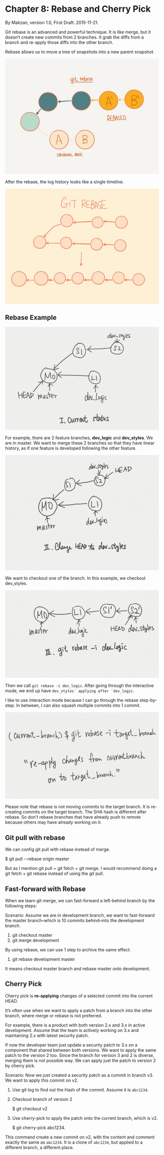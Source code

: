 # Chapter 8: Rebase and Cherry Pick

By Makzan, version 1.0, First Draft. 2015-11-21.

Git rebase is an advanced and powerful technique. It is like merge, but it doesn’t create new commits from 2 branches. It grab the diffs from a branch and re-apply those diffs into the other branch.

Rebase allows us to move a tree of snapshots into a new parent snapshot.


![](FCADD030-4987-41A6-A83F-E3B63791D34C.png)

After the rebase, the log history looks like a single timeline.

![](IMG_0536.jpg)


## Rebase Example

![](IMG_4227.jpg)


For example, there are 2 feature branches, **dev_logic** and **dev_styles**. We are in master. We want to merge these 2 branches so that they have linear history, as if one feature is developed following the other feature.

![](IMG_4228.jpg)



We want to checkout one of the branch. In this example, we checkout dev_styles.

![](IMG_4229.jpg)



Then we call `git rebase -i dev_logic`. After going through the interactive mode, we end up have ``dev_styles` applying after `dev_logic``.

I like to use interaction mode because I can go through the rebase step-by-step. In between, I can also squash multiple commits into 1 commit.

![](IMG_4230.jpg)

Please note that rebase is not moving commits to the target branch. It is re-creating commits on the target branch. The SHA hash is different after rebase. So don’t rebase branches that have already push to remote because others may have already working on it.


## Git pull with rebase

We can config git pull with rebase instead of merge.

  $ git pull --rebase origin master

But as I mention git pull = git fetch + git merge. I would recommend doing a git fetch + git rebase instead of using the git pull.


## Fast-forward with Rebase

When we learn git merge, we can fast-forward a left-behind branch by the following steps:

Scenario: Assume we are in development branch, we want to fast-forward the master branch–which is 10 commits behind–into the development branch.

1. git checkout master
2. git merge development

By using rebase, we can use 1 step to archive the same effect:

1. git rebase development master

It means checkout master branch and rebase master onto development.

## Cherry Pick

Cherry pick is **re-applying** changes of a selected commit into the current HEAD.

It’s often use when we want to apply a patch from a branch into the other branch, where merge or rebase is not preferred.

For example, there is a product with both version 2.x and 3.x in active development. Assume that the team is actively working on 3.x and maintaining 2.x with latest security patch.

If now the developer team just update a security patch to 3.x on a component that shared between both versions. We want to apply the same patch to the version 2 too. Since the branch for version 3 and 2 is diverse, merging them is not possible way. We can apply just the patch to version 2 by cherry pick.

Scenario: Now we just created a security patch as a commit in branch v3. We want to apply this commit on v2.

1. Use git log to find out the Hash of the commit. Assume it is `abc1234`.
2. Checkout branch of version 2

    $ git checkout v2

3. Use cherry-pick to apply the patch onto the current branch, which is v2.

    $ git cherry-pick abc1234.

This command create a new commit on v2, with the content and comment exactly the same as `abc1234`. It is a clone of `abc1234`, but applied to a different branch, a different place.







